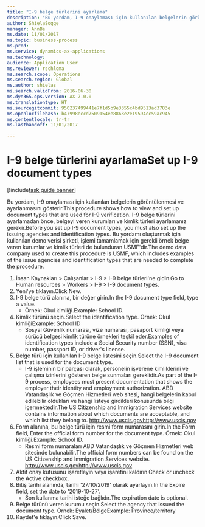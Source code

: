 ```yaml
--- 
title: "I-9 belge türlerini ayarlama"
description: "Bu yordam, I-9 onaylaması için kullanılan belgelerin görüntülenmesi ve ayarlanmasını gösterir."
author: ShielaSogge
manager: AnnBe
ms.date: 11/01/2017
ms.topic: business-process
ms.prod: 
ms.service: dynamics-ax-applications
ms.technology: 
audience: Application User
ms.reviewer: rschloma
ms.search.scope: Operations
ms.search.region: Global
ms.author: shielas
ms.search.validFrom: 2016-06-30
ms.dyn365.ops.version: AX 7.0.0
ms.translationtype: HT
ms.sourcegitcommit: 950237499441e7f1d5b9e3355c4bd9513ad3783e
ms.openlocfilehash: b47998eccd7509154ee8863e2e19594cc59ac945
ms.contentlocale: tr-tr
ms.lasthandoff: 11/01/2017

---
```

# <a name="set-up-i-9-document-types"></a><span data-ttu-id="2cfaa-103">I-9 belge türlerini ayarlama</span><span class="sxs-lookup"><span data-stu-id="2cfaa-103">Set up I-9 document types</span></span>

[!include[task guide banner](../../../includes/task-guide-banner.md)]

<span data-ttu-id="2cfaa-104">Bu yordam, I-9 onaylaması için kullanılan belgelerin görüntülenmesi ve ayarlanmasını gösterir.</span><span class="sxs-lookup"><span data-stu-id="2cfaa-104">This procedure shows how to view and set up document types that are used for I-9 verification.</span></span> <span data-ttu-id="2cfaa-105">I-9 belge türlerini ayarlamadan önce, belgeyi veren kurumları ve kimlik türleri ayarlamanız gerekir.</span><span class="sxs-lookup"><span data-stu-id="2cfaa-105">Before you set up I-9 document types, you must also set up the issuing agencies and identification types.</span></span> <span data-ttu-id="2cfaa-106">Bu yordamı oluşturmak için kullanılan demo verisi şirketi, işlemi tamamlamak için gerekli örnek belge veren kurumlar ve kimlik türleri de bulunduran USMF'dir.</span><span class="sxs-lookup"><span data-stu-id="2cfaa-106">The demo data company used to create this procedure is USMF, which includes examples of the issue agencies and identification types that are needed to complete the procedure.</span></span>

1. <span data-ttu-id="2cfaa-107">İnsan Kaynakları > Çalışanlar > I-9 > I-9 belge türleri'ne gidin.</span><span class="sxs-lookup"><span data-stu-id="2cfaa-107">Go to Human resources > Workers > I-9 > I-9 document types.</span></span>
2. <span data-ttu-id="2cfaa-108">Yeni'ye tıklayın.</span><span class="sxs-lookup"><span data-stu-id="2cfaa-108">Click New.</span></span>
3. <span data-ttu-id="2cfaa-109">I-9 belge türü alanına, bir değer girin.</span><span class="sxs-lookup"><span data-stu-id="2cfaa-109">In the I-9 document type field, type a value.</span></span>
    * <span data-ttu-id="2cfaa-110">Örnek: Okul kimliği.</span><span class="sxs-lookup"><span data-stu-id="2cfaa-110">Example: School ID.</span></span>  
4. <span data-ttu-id="2cfaa-111">Kimlik türünü seçin.</span><span class="sxs-lookup"><span data-stu-id="2cfaa-111">Select the identification type.</span></span>  <span data-ttu-id="2cfaa-112">Örnek:  Okul kimliği</span><span class="sxs-lookup"><span data-stu-id="2cfaa-112">Example:  School ID</span></span>
    * <span data-ttu-id="2cfaa-113">Sosyal Güvenlik numarası, vize numarası, pasaport kimliği veya sürücü belgesi kimlik türüne örnekleri teşkil eder.</span><span class="sxs-lookup"><span data-stu-id="2cfaa-113">Examples of identification types include a Social Security number (SSN), visa number, passport ID, or driver's license.</span></span>  
5. <span data-ttu-id="2cfaa-114">Belge türü için kullanılan I-9 belge listesini seçin.</span><span class="sxs-lookup"><span data-stu-id="2cfaa-114">Select the I-9 document list that is used for the document type.</span></span>
    * <span data-ttu-id="2cfaa-115">I-9 işleminin bir parçası olarak, personelin işverene kimliklerini ve çalışma izinlerini gösteren belge sunmaları gereklidir.</span><span class="sxs-lookup"><span data-stu-id="2cfaa-115">As part of the I-9 process, employees must present documentation that shows the employer their identity and employment authorization.</span></span> <span data-ttu-id="2cfaa-116">ABD Vatandaşlık ve Göçmen Hizmetleri web sitesi, hangi belgelerin kabul edilebilir oldukları ve hangi listeye girdikleri konusunda bilgi içermektedir.</span><span class="sxs-lookup"><span data-stu-id="2cfaa-116">The US Citizenship and Immigration Services website contains information about which documents are acceptable, and which list they belong to.</span></span>  <span data-ttu-id="2cfaa-117">http://www.uscis.gov</span><span class="sxs-lookup"><span data-stu-id="2cfaa-117">http://www.uscis.gov</span></span>  
6. <span data-ttu-id="2cfaa-118">Form alanına, bu belge türü için resmi form numarasını girin.</span><span class="sxs-lookup"><span data-stu-id="2cfaa-118">In the Form field, Enter the official form number for the document type.</span></span> <span data-ttu-id="2cfaa-119">Örnek: Okul kimliği.</span><span class="sxs-lookup"><span data-stu-id="2cfaa-119">Example: School ID.</span></span>
    * <span data-ttu-id="2cfaa-120">Resmi form numaraları ABD Vatandaşlık ve Göçmen Hizmetleri web sitesinde bulunabilir.</span><span class="sxs-lookup"><span data-stu-id="2cfaa-120">The official form numbers can be found on the US Citizenship and Immigration Services website.</span></span>  <span data-ttu-id="2cfaa-121">http://www.uscis.gov</span><span class="sxs-lookup"><span data-stu-id="2cfaa-121">http://www.uscis.gov</span></span>  
7. <span data-ttu-id="2cfaa-122">Aktif onay kutusunu işaretleyin veya işaretini kaldırın.</span><span class="sxs-lookup"><span data-stu-id="2cfaa-122">Check or uncheck the Active checkbox.</span></span>
8. <span data-ttu-id="2cfaa-123">Bitiş tarihi alanında, tarihi '27/10/2019' olarak ayarlayın.</span><span class="sxs-lookup"><span data-stu-id="2cfaa-123">In the Expire field, set the date to '2019-10-27'.</span></span>
    * <span data-ttu-id="2cfaa-124">Son kullanma tarihi isteğe bağlıdır.</span><span class="sxs-lookup"><span data-stu-id="2cfaa-124">The expiration date is optional.</span></span>  
9. <span data-ttu-id="2cfaa-125">Belge türünü veren kurumu seçin.</span><span class="sxs-lookup"><span data-stu-id="2cfaa-125">Select the agency that issued the document type.</span></span> <span data-ttu-id="2cfaa-126">Örnek: Eyalet/Bölge</span><span class="sxs-lookup"><span data-stu-id="2cfaa-126">Example: Province/territory</span></span>
10. <span data-ttu-id="2cfaa-127">Kaydet'e tıklayın.</span><span class="sxs-lookup"><span data-stu-id="2cfaa-127">Click Save.</span></span>


